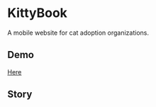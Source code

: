 # KittyBook
A mobile website for cat adoption organizations.

## Demo
[Here](https://lyuanzhi.github.io/KittyBook)

## Story
